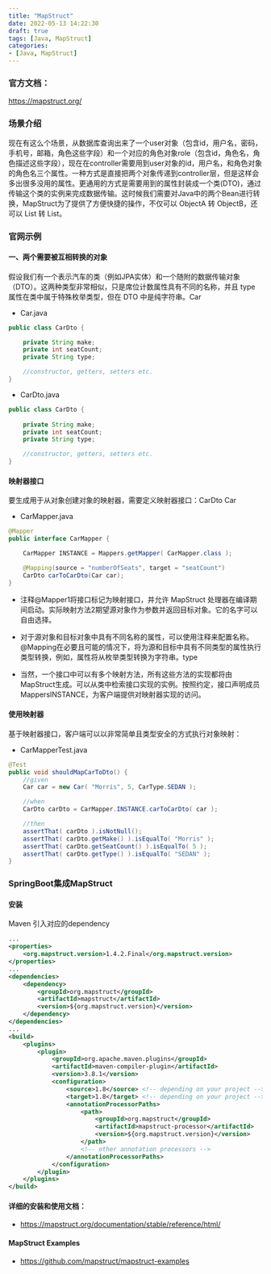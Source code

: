 ```yaml
---
title: "MapStruct"
date: 2022-05-13 14:22:30
draft: true
tags: [Java, MapStruct]
categories:
- [Java, MapStruct]
---
```


### 官方文档：
https://mapstruct.org/



### 场景介绍
现在有这么个场景，从数据库查询出来了一个user对象（包含id，用户名，密码，手机号，邮箱，角色这些字段）和一个对应的角色对象role（包含id，角色名，角色描述这些字段），现在在controller需要用到user对象的id，用户名，和角色对象的角色名三个属性。一种方式是直接把两个对象传递到controller层，但是这样会多出很多没用的属性。更通用的方式是需要用到的属性封装成一个类(DTO)，通过传输这个类的实例来完成数据传输。这时候我们需要对Java中的两个Bean进行转换，MapStruct为了提供了方便快捷的操作，不仅可以 ObjectA 转 ObjectB，还可以 List<ObjectA> 转 List<ObjectB>。
  
  
### 官网示例

#### 一、两个需要被互相转换的对象
假设我们有一个表示汽车的类（例如JPA实体）和一个随附的数据传输对象（DTO）。这两种类型非常相似，只是席位计数属性具有不同的名称，并且 type 属性在类中属于特殊枚举类型，但在 DTO 中是纯字符串。Car
  
- Car.java
```java
public class CarDto {

    private String make;
    private int seatCount;
    private String type;

    //constructor, getters, setters etc.
}
```
- CarDto.java
```java
public class CarDto {
 
    private String make;
    private int seatCount;
    private String type;

    //constructor, getters, setters etc.
}
```
#### 映射器接口
要生成用于从对象创建对象的映射器，需要定义映射器接口：CarDto Car
	
	
- CarMapper.java	
```java
@Mapper
public interface CarMapper {

    CarMapper INSTANCE = Mappers.getMapper( CarMapper.class );

    @Mapping(source = "numberOfSeats", target = "seatCount")
    CarDto carToCarDto(Car car);
}
```
- 注释@Mapper1将接口标记为映射接口，并允许 MapStruct 处理器在编译期间启动。实际映射方法2期望源对象作为参数并返回目标对象。它的名字可以自由选择。

	
- 对于源对象和目标对象中具有不同名称的属性，可以使用注释来配置名称。@Mapping在必要且可能的情况下，将为源和目标中具有不同类型的属性执行类型转换，例如，属性将从枚举类型转换为字符串。type
	
	
- 当然，一个接口中可以有多个映射方法，所有这些方法的实现都将由MapStruct生成。可以从类中检索接口实现的实例。按照约定，接口声明成员MappersINSTANCE，为客户端提供对映射器实现的访问。
  
  
  
#### 使用映射器
基于映射器接口，客户端可以以非常简单且类型安全的方式执行对象映射：
	
- CarMapperTest.java
```java
@Test
public void shouldMapCarToDto() {
    //given
    Car car = new Car( "Morris", 5, CarType.SEDAN );

    //when
    CarDto carDto = CarMapper.INSTANCE.carToCarDto( car );

    //then
    assertThat( carDto ).isNotNull();
    assertThat( carDto.getMake() ).isEqualTo( "Morris" );
    assertThat( carDto.getSeatCount() ).isEqualTo( 5 );
    assertThat( carDto.getType() ).isEqualTo( "SEDAN" );
}
```
	
### SpringBoot集成MapStruct

    
#### 安装 
Maven 引入对应的dependency 

```xml
...
<properties>
    <org.mapstruct.version>1.4.2.Final</org.mapstruct.version>
</properties>
...
<dependencies>
    <dependency>
        <groupId>org.mapstruct</groupId>
        <artifactId>mapstruct</artifactId>
        <version>${org.mapstruct.version}</version>
    </dependency>
</dependencies>
...
<build>
    <plugins>
        <plugin>
            <groupId>org.apache.maven.plugins</groupId>
            <artifactId>maven-compiler-plugin</artifactId>
            <version>3.8.1</version>
            <configuration>
                <source>1.8</source> <!-- depending on your project -->
                <target>1.8</target> <!-- depending on your project -->
                <annotationProcessorPaths>
                    <path>
                        <groupId>org.mapstruct</groupId>
                        <artifactId>mapstruct-processor</artifactId>
                        <version>${org.mapstruct.version}</version>
                    </path>
                    <!-- other annotation processors -->
                </annotationProcessorPaths>
            </configuration>
        </plugin>
    </plugins>
</build>
```
    
#### 详细的安装和使用文档： 
- https://mapstruct.org/documentation/stable/reference/html/
    
#### MapStruct Examples
- https://github.com/mapstruct/mapstruct-examples

    
